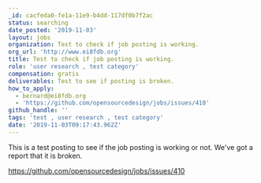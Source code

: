```yaml
---
_id: cacfeda0-fe1a-11e9-b4dd-117df0b7f2ac
status: searching
date_posted: '2019-11-03'
layout: jobs
organization: Test to check if job posting is working.
org_url: 'http://www.ei8fdb.org'
title: Test to check if job posting is working.
role: 'user research , test category'
compensation: gratis
deliverables: Test to see if posting is broken.
how_to_apply:
  - bernard@ei8fdb.org
  - 'https://github.com/opensourcedesign/jobs/issues/410'
github_handle: ''
tags: 'test , user research , test category'
date: '2019-11-03T09:17:43.962Z'
---
```

This is a test posting to see if the job posting is working or not. We've got a report that it is broken.

https://github.com/opensourcedesign/jobs/issues/410
